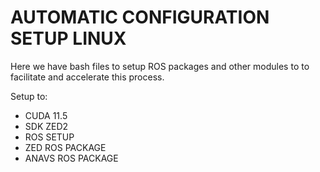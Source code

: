 # **AUTOMATIC CONFIGURATION SETUP LINUX**

Here we have bash files to setup ROS packages and other modules to to facilitate and accelerate this process.

Setup to:
- CUDA 11.5
- SDK ZED2
- ROS SETUP
- ZED ROS PACKAGE
- ANAVS ROS PACKAGE
